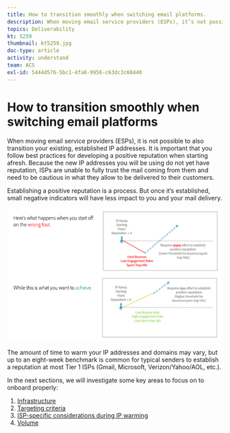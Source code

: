 ```yaml
---
title: How to transition smoothly when switching email platforms.
description: When moving email service providers (ESPs), it’s not possible to also transition your existing, established IP addresses. It is important that you follow best practices for developing a positive reputation when starting afresh. 
topics: Deliverability
kt: 5259
thumbnail: kt5259.jpg
doc-type: article
activity: understand
team: ACS
exl-id: 5444d576-5bc1-4fa6-9956-c63dc3c60440
---
```

# How to transition smoothly when switching email platforms

When moving email service providers (ESPs), it is not possible to also transition your existing, established IP addresses. It is important that you follow best practices for developing a positive reputation when starting afresh. Because the new IP addresses you will be using do not yet have reputation, ISPs are unable to fully trust the mail coming from them and need to be cautious in what they allow to be delivered to their customers.

Establishing a positive reputation is a process. But once it’s established, small negative indicators will have less impact to you and your mail delivery.

![Transition process](../assets/transition-process.png)

The amount of time to warm your IP addresses and domains may vary, but up to an eight-week benchmark is common for typical senders to establish a reputation at most Tier 1 ISPs (Gmail, Microsoft, Verizon/Yahoo/AOL, etc.).

In the next sections, we will investigate some key areas to focus on to onboard properly:

1. [Infrastructure](/help/transition-process/infrastructure.md)
2. [Targeting criteria](/help/transition-process/targeting-criteria.md)
3. [ISP-specific considerations during IP warming](/help/transition-process/isp-specific-considerations-during-ip-warming.md)
4. [Volume](/help/transition-process/volume.md)
